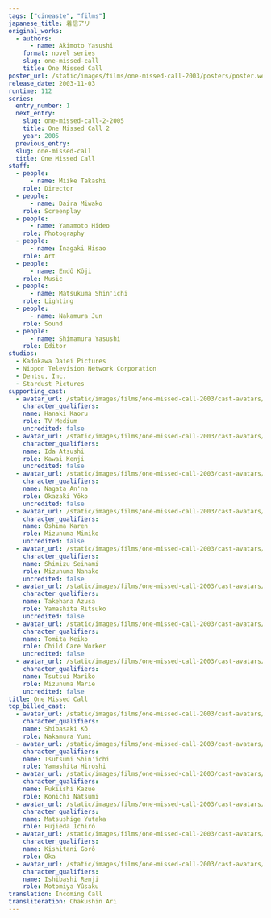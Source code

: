 ```yaml
---
tags: ["cineaste", "films"]
japanese_title: 着信アリ
original_works:
  - authors:
      - name: Akimoto Yasushi
    format: novel series
    slug: one-missed-call
    title: One Missed Call
poster_url: /static/images/films/one-missed-call-2003/posters/poster.webp
release_date: 2003-11-03
runtime: 112
series:
  entry_number: 1
  next_entry:
    slug: one-missed-call-2-2005
    title: One Missed Call 2
    year: 2005
  previous_entry:
  slug: one-missed-call
  title: One Missed Call
staff:
  - people:
      - name: Miike Takashi
    role: Director
  - people:
      - name: Daira Miwako
    role: Screenplay
  - people:
      - name: Yamamoto Hideo
    role: Photography
  - people:
      - name: Inagaki Hisao
    role: Art
  - people:
      - name: Endô Kôji
    role: Music
  - people:
      - name: Matsukuma Shin'ichi
    role: Lighting
  - people:
      - name: Nakamura Jun
    role: Sound
  - people:
      - name: Shimamura Yasushi
    role: Editor
studios:
  - Kadokawa Daiei Pictures
  - Nippon Television Network Corporation
  - Dentsu, Inc.
  - Stardust Pictures
supporting_cast:
  - avatar_url: /static/images/films/one-missed-call-2003/cast-avatars/kaoru-hanaki-0.webp
    character_qualifiers:
    name: Hanaki Kaoru
    role: TV Medium
    uncredited: false
  - avatar_url: /static/images/films/one-missed-call-2003/cast-avatars/atsushi-ida-0.webp
    character_qualifiers:
    name: Ida Atsushi
    role: Kawai Kenji
    uncredited: false
  - avatar_url: /static/images/films/one-missed-call-2003/cast-avatars/anna-nagata-0.webp
    character_qualifiers:
    name: Nagata An'na
    role: Okazaki Yôko
    uncredited: false
  - avatar_url: /static/images/films/one-missed-call-2003/cast-avatars/karen-oshima-0.webp
    character_qualifiers:
    name: Ôshima Karen
    role: Mizunuma Mimiko
    uncredited: false
  - avatar_url: /static/images/films/one-missed-call-2003/cast-avatars/shinichi-tsutsumi-0.webp
    character_qualifiers:
    name: Shimizu Seinami
    role: Mizunuma Nanako
    uncredited: false
  - avatar_url: /static/images/films/one-missed-call-2003/cast-avatars/azusa-takehana-0.webp
    character_qualifiers:
    name: Takehana Azusa
    role: Yamashita Ritsuko
    uncredited: false
  - avatar_url: /static/images/films/one-missed-call-2003/cast-avatars/keiko-tomita-0.webp
    character_qualifiers:
    name: Tomita Keiko
    role: Child Care Worker
    uncredited: false
  - avatar_url: /static/images/films/one-missed-call-2003/cast-avatars/mariko-tsutsui-0.webp
    character_qualifiers:
    name: Tsutsui Mariko
    role: Mizunuma Marie
    uncredited: false
title: One Missed Call
top_billed_cast:
  - avatar_url: /static/images/films/one-missed-call-2003/cast-avatars/ko-shibasaki-0.webp
    character_qualifiers:
    name: Shibasaki Kô
    role: Nakamura Yumi
  - avatar_url: /static/images/films/one-missed-call-2003/cast-avatars/shinichi-tsutsumi-0.webp
    character_qualifiers:
    name: Tsutsumi Shin'ichi
    role: Yamashita Hiroshi
  - avatar_url: /static/images/films/one-missed-call-2003/cast-avatars/kazue-fukiishi-0.webp
    character_qualifiers:
    name: Fukiishi Kazue
    role: Konichi Natsumi
  - avatar_url: /static/images/films/one-missed-call-2003/cast-avatars/yutaka-matsushige-0.webp
    character_qualifiers:
    name: Matsushige Yutaka
    role: Fujieda Ichirô
  - avatar_url: /static/images/films/one-missed-call-2003/cast-avatars/goro-kishitani-0.webp
    character_qualifiers:
    name: Kishitani Gorô
    role: Oka
  - avatar_url: /static/images/films/one-missed-call-2003/cast-avatars/renji-ishibashi-0.webp
    character_qualifiers:
    name: Ishibashi Renji
    role: Motomiya Yûsaku
translation: Incoming Call
transliteration: Chakushin Ari
---
```

